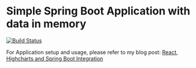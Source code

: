 # Simple Spring Boot Application with data in memory

[![Build Status](https://app.travis-ci.com/ajtechdeveloper/SpringBootInMemoryData.svg?branch=master)](https://app.travis-ci.com/ajtechdeveloper/SpringBootInMemoryData)

For Application setup and usage, please refer to my blog post: [React, Highcharts and Spring Boot Integration](http://softwaredevelopercentral.blogspot.com/2020/03/react-highcharts-and-spring-boot.html)
